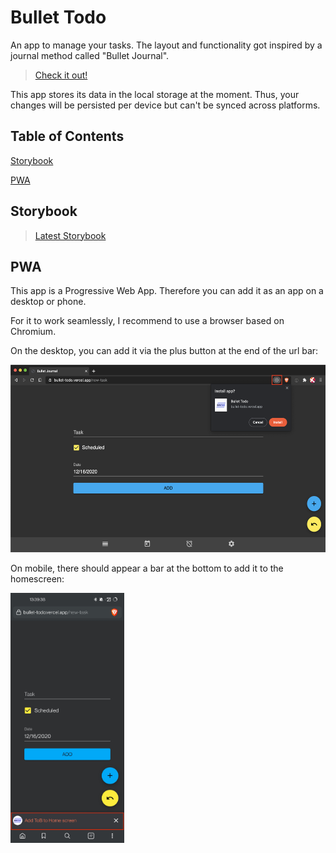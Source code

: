 # Bullet Todo

An app to manage your tasks. The layout and functionality got inspired by a journal method called "Bullet Journal".

> [Check it out!](https://bullet-todo.vercel.app/new-task)

This app stores its data in the local storage at the moment. Thus, your changes will be persisted per device but can't be synced across platforms.

## Table of Contents

[Storybook](#storybook)

[PWA](#pwa)

<a name="storybook"/>

## Storybook

> [Latest Storybook](https://main--5fd9c9c498569c0021ebcc58.chromatic.com/)

<a name="pwa"/>

## PWA

This app is a Progressive Web App. Therefore you can add it as an app on a desktop or phone.

For it to work seamlessly, I recommend to use a browser based on Chromium.

On the desktop, you can add it via the plus button at the end of the url bar:

<img src="./readme/pwa-desktop-demo.png" height="300px"/>

On mobile, there should appear a bar at the bottom to add it to the homescreen:

<img src="./readme/pwa-mobile-demo.png" height="400px"/>
